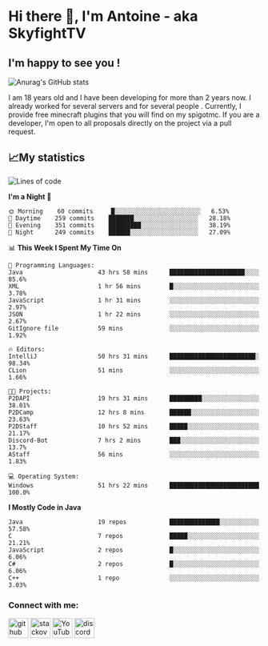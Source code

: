 # Hi there 👋, I'm Antoine - aka SkyfightTV
## I'm happy to see you !
![Anurag's GitHub stats](https://github-readme-stats.vercel.app/api?username=SKyfightTV&show_icons=true&theme=dark&count_private=true&)

I am 18 years old and I have been developing for more than 2 years now. I already worked for several servers and for several people . Currently, I provide free minecraft plugins that you will find on my spigotmc.
If you are a developer, I'm open to all proposals directly on the project via a pull request.

## 📈My statistics
<!--START_SECTION:waka-->
![Lines of code](https://img.shields.io/badge/From%20Hello%20World%20I%27ve%20Written-2%20Million%20lines%20of%20code-blue)

**I'm a Night 🦉** 

```text
🌞 Morning    60 commits     █░░░░░░░░░░░░░░░░░░░░░░░░   6.53% 
🌆 Daytime    259 commits    ███████░░░░░░░░░░░░░░░░░░   28.18% 
🌃 Evening    351 commits    █████████░░░░░░░░░░░░░░░░   38.19% 
🌙 Night      249 commits    ██████░░░░░░░░░░░░░░░░░░░   27.09%

```


📊 **This Week I Spent My Time On** 

```text
💬 Programming Languages: 
Java                     43 hrs 58 mins      █████████████████████░░░░   85.6% 
XML                      1 hr 56 mins        █░░░░░░░░░░░░░░░░░░░░░░░░   3.78% 
JavaScript               1 hr 31 mins        ░░░░░░░░░░░░░░░░░░░░░░░░░   2.97% 
JSON                     1 hr 22 mins        ░░░░░░░░░░░░░░░░░░░░░░░░░   2.67% 
GitIgnore file           59 mins             ░░░░░░░░░░░░░░░░░░░░░░░░░   1.92%

🔥 Editors: 
IntelliJ                 50 hrs 31 mins      ████████████████████████░   98.34% 
CLion                    51 mins             ░░░░░░░░░░░░░░░░░░░░░░░░░   1.66%

🐱‍💻 Projects: 
P2DAPI                   19 hrs 31 mins      █████████░░░░░░░░░░░░░░░░   38.01% 
P2DCamp                  12 hrs 8 mins       ██████░░░░░░░░░░░░░░░░░░░   23.63% 
P2DStaff                 10 hrs 52 mins      █████░░░░░░░░░░░░░░░░░░░░   21.17% 
Discord-Bot              7 hrs 2 mins        ███░░░░░░░░░░░░░░░░░░░░░░   13.7% 
AStaff                   56 mins             ░░░░░░░░░░░░░░░░░░░░░░░░░   1.83%

💻 Operating System: 
Windows                  51 hrs 22 mins      █████████████████████████   100.0%

```

**I Mostly Code in Java** 

```text
Java                     19 repos            ██████████████░░░░░░░░░░░   57.58% 
C                        7 repos             █████░░░░░░░░░░░░░░░░░░░░   21.21% 
JavaScript               2 repos             █░░░░░░░░░░░░░░░░░░░░░░░░   6.06% 
C#                       2 repos             █░░░░░░░░░░░░░░░░░░░░░░░░   6.06% 
C++                      1 repo              ░░░░░░░░░░░░░░░░░░░░░░░░░   3.03%

```



<!--END_SECTION:waka-->

### Connect with me:

[<img src='https://cdn.jsdelivr.net/npm/simple-icons@3.0.1/icons/github.svg' alt='github' height='40'>](https://github.com/SKyfightTV)  [<img src='https://cdn.jsdelivr.net/npm/simple-icons@3.0.1/icons/stackoverflow.svg' alt='stackoverflow' height='40'>](https://stackoverflow.com/users/16952856)  [<img src='https://cdn.jsdelivr.net/npm/simple-icons@3.0.1/icons/youtube.svg' alt='YouTube' height='40'>](https://www.youtube.com/channel/UCjzzQNjlBr-AZ5j1A8lMMKw)  [<img src='https://cdn.jsdelivr.net/npm/simple-icons@3.0.1/icons/discord.svg' alt='discord' height='40'>](https://discord.gg/u8yzVac)  
